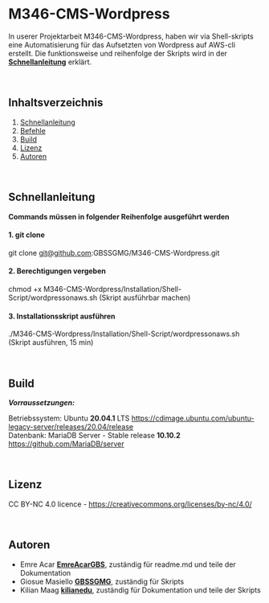 # M346-CMS-Wordpress

In userer Projektarbeit M346-CMS-Wordpress, haben wir via Shell-skripts eine Automatisierung für das Aufsetzten von Wordpress auf AWS-cli erstellt. Die funktionsweise und reihenfolge der Skripts wird in der [**Schnellanleitung**](#schnellanleitung) erklärt.

<br>

## Inhaltsverzeichnis

1. [Schnellanleitung](#schnellanleitung)
2. [Befehle](#befehle)
3. [Build](#build)
4. [Lizenz](#lizenz)
5. [Autoren](#autoren) 

<br>

## Schnellanleitung

**Commands müssen in folgender Reihenfolge ausgeführt werden** 

#### 1. git clone
git clone git@github.com:GBSSGMG/M346-CMS-Wordpress.git


#### 2. Berechtigungen vergeben
chmod +x M346-CMS-Wordpress/Installation/Shell-Script/wordpressonaws.sh (Skript ausführbar machen)

#### 3. Installationsskript ausführen
./M346-CMS-Wordpress/Installation/Shell-Script/wordpressonaws.sh (Skript ausführen, 15 min)

<br>

## Build

***Vorraussetzungen:***

Betriebssystem: Ubuntu **20.04.1** LTS https://cdimage.ubuntu.com/ubuntu-legacy-server/releases/20.04/release <br>
Datenbank: MariaDB Server - Stable release **10.10.2** https://github.com/MariaDB/server


<br>

## Lizenz

CC BY-NC 4.0 licence - https://creativecommons.org/licenses/by-nc/4.0/


<br>

## Autoren

* Emre Acar [**EmreAcarGBS**](https://github.com/EmreAcarGBS), zuständig für readme.md und teile der Dokumentation
* Giosue Masiello [**GBSSGMG**](https://github.com/GBSSGMG), zuständig für Skripts
* Kilian Maag [**kilianedu**](https://github.com/kilianedu), zuständig für Dokumentation und teile der Skripts
